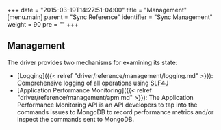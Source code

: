 +++
date = "2015-03-19T14:27:51-04:00"
title = "Management"
[menu.main]
  parent = "Sync Reference"
  identifier = "Sync Management"
  weight = 90
  pre = "<i class='fa'></i>"
+++

## Management

The driver provides two mechanisms for examining its state:

- [Logging]({{< relref "driver/reference/management/logging.md" >}}): Comprehensive logging of all operations using [SLF4J](http://www.slf4j.org/)
- [Application Performance Monitoring]({{< relref "driver/reference/management/apm.md" >}}): The Application Performance Monitoring API is an API developers to tap into the commands issues to MongoDB to record performance metrics and/or inspect the commands sent to MongoDB.
